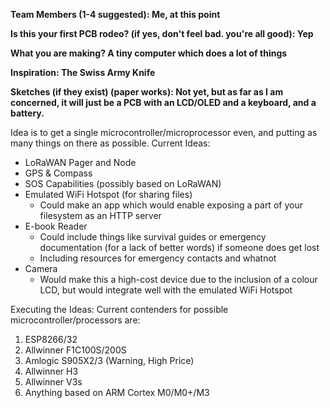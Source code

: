 **Team Members (1-4 suggested): Me, at this point**

**Is this your first PCB rodeo? (if yes, don't feel bad. you're all good): Yep**

**What you are making? A tiny computer which does a lot of things**

**Inspiration: The Swiss Army Knife**

**Sketches (if they exist) (paper works): Not yet, but as far as I am concerned, it will just be a PCB with an LCD/OLED and a keyboard, and a battery.**

Idea is to get a single microcontroller/microprocessor even, and putting as many things on there as possible.
Current Ideas:
  - LoRaWAN Pager and Node
  - GPS & Compass
  - SOS Capabilities (possibly based on LoRaWAN)
  - Emulated WiFi Hotspot (for sharing files)
      - Could make an app which would enable exposing a part of your filesystem as an HTTP server
  - E-book Reader
      - Could include things like survival guides or emergency documentation (for a lack of better words) if someone does get lost
      - Including resources for emergency contacts and whatnot
  - Camera
      - Would make this a high-cost device due to the inclusion of a colour LCD, but would integrate well with the emulated WiFi Hotspot

Executing the Ideas:
Current contenders for possible microcontroller/processors are:
  1. ESP8266/32
  2. Allwinner F1C100S/200S
  3. Amlogic S905X2/3 (Warning, High Price)
  4. Allwinner H3
  5. Allwinner V3s
  6. Anything based on ARM Cortex M0/M0+/M3
